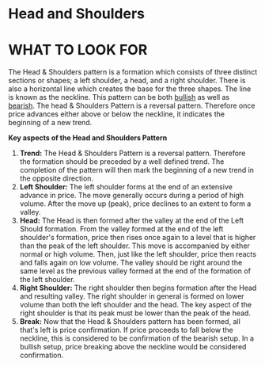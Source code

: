 # Head and Shoulders

# WHAT TO LOOK FOR

The Head & Shoulders pattern is a formation which consists of three distinct sections or shapes; a left shoulder, a head, and a right shoulder. There is also a horizontal line which creates the base for the three shapes. The line is known as the neckline. This pattern can be both  [bullish](https://www.tradingview.com/wiki/Market_Trend#Bullish "Market Trend")  as well as  [bearish](https://www.tradingview.com/wiki/Market_Trend#Bearish "Market Trend"). The head & Shoulders Pattern is a reversal pattern. Therefore once price advances either above or below the neckline, it indicates the beginning of a new trend.

**Key aspects of the Head and Shoulders Pattern**

1.  **Trend:**  The Head & Shoulders Pattern is a reversal pattern. Therefore the formation should be preceded by a well defined trend. The completion of the pattern will then mark the beginning of a new trend in the opposite direction.
2.  **Left Shoulder:**  The left shoulder forms at the end of an extensive advance in price. The move generally occurs during a period of high volume. After the move up (peak), price declines to an extent to form a valley.
3.  **Head:**  The Head is then formed after the valley at the end of the Left Should formation. From the valley formed at the end of the left shoulder's formation, price then rises once again to a level that is higher than the peak of the left shoulder. This move is accompanied by either normal or high volume. Then, just like the left shoulder, price then reacts and falls again on low volume. The valley should be right around the same level as the previous valley formed at the end of the formation of the left shoulder.
4.  **Right Shoulder:**  The right shoulder then begins formation after the Head and resulting valley. The right shoulder in general is formed on lower volume than both the left shoulder and the head. The key aspect of the right shoulder is that its peak must be lower than the peak of the head.
5.  **Break:**  Now that the Head & Shoulders pattern has been formed, all that's left is price confirmation. If price proceeds to fall below the neckline, this is considered to be confirmation of the bearish setup. In a bullish setup, price breaking above the neckline would be considered confirmation.